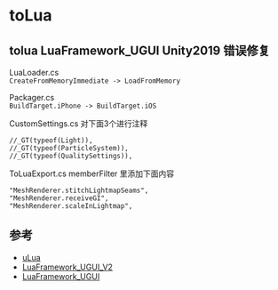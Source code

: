 # toLua

## tolua LuaFramework_UGUI Unity2019 错误修复

LuaLoader.cs  
`CreateFromMemoryImmediate -> LoadFromMemory`

Packager.cs  
`BuildTarget.iPhone -> BuildTarget.iOS`

CustomSettings.cs 对下面3个进行注释  
```
//_GT(typeof(Light)),
//_GT(typeof(ParticleSystem)),
//_GT(typeof(QualitySettings)),
```

ToLuaExport.cs memberFilter 里添加下面内容  
```
"MeshRenderer.stitchLightmapSeams",
"MeshRenderer.receiveGI",
"MeshRenderer.scaleInLightmap",
```

## 参考
* [uLua](http://www.ulua.org/index.html)
* [LuaFramework_UGUI_V2](https://github.com/jarjin/LuaFramework_UGUI_V2)
* [LuaFramework_UGUI](https://github.com/jarjin/LuaFramework_UGUI)